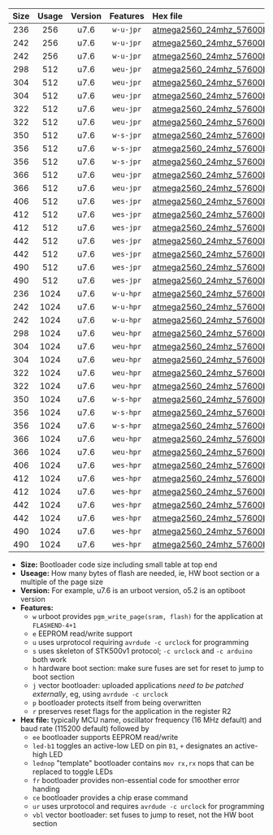 |Size|Usage|Version|Features|Hex file|
|:-:|:-:|:-:|:-:|:--|
|236|256|u7.6|`w-u-jpr`|[atmega2560_24mhz_57600bps_ur_vbl.hex](https://raw.githubusercontent.com/stefanrueger/urboot/main//atmega2560_24mhz_57600bps_ur_vbl.hex)|
|242|256|u7.6|`w-u-jpr`|[atmega2560_24mhz_57600bps_led+b7_ur_vbl.hex](https://raw.githubusercontent.com/stefanrueger/urboot/main//atmega2560_24mhz_57600bps_led+b7_ur_vbl.hex)|
|242|256|u7.6|`w-u-jpr`|[atmega2560_24mhz_57600bps_lednop_ur_vbl.hex](https://raw.githubusercontent.com/stefanrueger/urboot/main//atmega2560_24mhz_57600bps_lednop_ur_vbl.hex)|
|298|512|u7.6|`weu-jpr`|[atmega2560_24mhz_57600bps_ee_ur_vbl.hex](https://raw.githubusercontent.com/stefanrueger/urboot/main//atmega2560_24mhz_57600bps_ee_ur_vbl.hex)|
|304|512|u7.6|`weu-jpr`|[atmega2560_24mhz_57600bps_ee_led+b7_ur_vbl.hex](https://raw.githubusercontent.com/stefanrueger/urboot/main//atmega2560_24mhz_57600bps_ee_led+b7_ur_vbl.hex)|
|304|512|u7.6|`weu-jpr`|[atmega2560_24mhz_57600bps_ee_lednop_ur_vbl.hex](https://raw.githubusercontent.com/stefanrueger/urboot/main//atmega2560_24mhz_57600bps_ee_lednop_ur_vbl.hex)|
|322|512|u7.6|`weu-jpr`|[atmega2560_24mhz_57600bps_ee_led+b7_fr_ur_vbl.hex](https://raw.githubusercontent.com/stefanrueger/urboot/main//atmega2560_24mhz_57600bps_ee_led+b7_fr_ur_vbl.hex)|
|322|512|u7.6|`weu-jpr`|[atmega2560_24mhz_57600bps_ee_lednop_fr_ur_vbl.hex](https://raw.githubusercontent.com/stefanrueger/urboot/main//atmega2560_24mhz_57600bps_ee_lednop_fr_ur_vbl.hex)|
|350|512|u7.6|`w-s-jpr`|[atmega2560_24mhz_57600bps_vbl.hex](https://raw.githubusercontent.com/stefanrueger/urboot/main//atmega2560_24mhz_57600bps_vbl.hex)|
|356|512|u7.6|`w-s-jpr`|[atmega2560_24mhz_57600bps_led+b7_vbl.hex](https://raw.githubusercontent.com/stefanrueger/urboot/main//atmega2560_24mhz_57600bps_led+b7_vbl.hex)|
|356|512|u7.6|`w-s-jpr`|[atmega2560_24mhz_57600bps_lednop_vbl.hex](https://raw.githubusercontent.com/stefanrueger/urboot/main//atmega2560_24mhz_57600bps_lednop_vbl.hex)|
|366|512|u7.6|`weu-jpr`|[atmega2560_24mhz_57600bps_ee_led+b7_fr_ce_ur_vbl.hex](https://raw.githubusercontent.com/stefanrueger/urboot/main//atmega2560_24mhz_57600bps_ee_led+b7_fr_ce_ur_vbl.hex)|
|366|512|u7.6|`weu-jpr`|[atmega2560_24mhz_57600bps_ee_lednop_fr_ce_ur_vbl.hex](https://raw.githubusercontent.com/stefanrueger/urboot/main//atmega2560_24mhz_57600bps_ee_lednop_fr_ce_ur_vbl.hex)|
|406|512|u7.6|`wes-jpr`|[atmega2560_24mhz_57600bps_ee_vbl.hex](https://raw.githubusercontent.com/stefanrueger/urboot/main//atmega2560_24mhz_57600bps_ee_vbl.hex)|
|412|512|u7.6|`wes-jpr`|[atmega2560_24mhz_57600bps_ee_led+b7_vbl.hex](https://raw.githubusercontent.com/stefanrueger/urboot/main//atmega2560_24mhz_57600bps_ee_led+b7_vbl.hex)|
|412|512|u7.6|`wes-jpr`|[atmega2560_24mhz_57600bps_ee_lednop_vbl.hex](https://raw.githubusercontent.com/stefanrueger/urboot/main//atmega2560_24mhz_57600bps_ee_lednop_vbl.hex)|
|442|512|u7.6|`wes-jpr`|[atmega2560_24mhz_57600bps_ee_led+b7_fr_vbl.hex](https://raw.githubusercontent.com/stefanrueger/urboot/main//atmega2560_24mhz_57600bps_ee_led+b7_fr_vbl.hex)|
|442|512|u7.6|`wes-jpr`|[atmega2560_24mhz_57600bps_ee_lednop_fr_vbl.hex](https://raw.githubusercontent.com/stefanrueger/urboot/main//atmega2560_24mhz_57600bps_ee_lednop_fr_vbl.hex)|
|490|512|u7.6|`wes-jpr`|[atmega2560_24mhz_57600bps_ee_led+b7_fr_ce_vbl.hex](https://raw.githubusercontent.com/stefanrueger/urboot/main//atmega2560_24mhz_57600bps_ee_led+b7_fr_ce_vbl.hex)|
|490|512|u7.6|`wes-jpr`|[atmega2560_24mhz_57600bps_ee_lednop_fr_ce_vbl.hex](https://raw.githubusercontent.com/stefanrueger/urboot/main//atmega2560_24mhz_57600bps_ee_lednop_fr_ce_vbl.hex)|
|236|1024|u7.6|`w-u-hpr`|[atmega2560_24mhz_57600bps_ur.hex](https://raw.githubusercontent.com/stefanrueger/urboot/main//atmega2560_24mhz_57600bps_ur.hex)|
|242|1024|u7.6|`w-u-hpr`|[atmega2560_24mhz_57600bps_led+b7_ur.hex](https://raw.githubusercontent.com/stefanrueger/urboot/main//atmega2560_24mhz_57600bps_led+b7_ur.hex)|
|242|1024|u7.6|`w-u-hpr`|[atmega2560_24mhz_57600bps_lednop_ur.hex](https://raw.githubusercontent.com/stefanrueger/urboot/main//atmega2560_24mhz_57600bps_lednop_ur.hex)|
|298|1024|u7.6|`weu-hpr`|[atmega2560_24mhz_57600bps_ee_ur.hex](https://raw.githubusercontent.com/stefanrueger/urboot/main//atmega2560_24mhz_57600bps_ee_ur.hex)|
|304|1024|u7.6|`weu-hpr`|[atmega2560_24mhz_57600bps_ee_led+b7_ur.hex](https://raw.githubusercontent.com/stefanrueger/urboot/main//atmega2560_24mhz_57600bps_ee_led+b7_ur.hex)|
|304|1024|u7.6|`weu-hpr`|[atmega2560_24mhz_57600bps_ee_lednop_ur.hex](https://raw.githubusercontent.com/stefanrueger/urboot/main//atmega2560_24mhz_57600bps_ee_lednop_ur.hex)|
|322|1024|u7.6|`weu-hpr`|[atmega2560_24mhz_57600bps_ee_led+b7_fr_ur.hex](https://raw.githubusercontent.com/stefanrueger/urboot/main//atmega2560_24mhz_57600bps_ee_led+b7_fr_ur.hex)|
|322|1024|u7.6|`weu-hpr`|[atmega2560_24mhz_57600bps_ee_lednop_fr_ur.hex](https://raw.githubusercontent.com/stefanrueger/urboot/main//atmega2560_24mhz_57600bps_ee_lednop_fr_ur.hex)|
|350|1024|u7.6|`w-s-hpr`|[atmega2560_24mhz_57600bps.hex](https://raw.githubusercontent.com/stefanrueger/urboot/main//atmega2560_24mhz_57600bps.hex)|
|356|1024|u7.6|`w-s-hpr`|[atmega2560_24mhz_57600bps_led+b7.hex](https://raw.githubusercontent.com/stefanrueger/urboot/main//atmega2560_24mhz_57600bps_led+b7.hex)|
|356|1024|u7.6|`w-s-hpr`|[atmega2560_24mhz_57600bps_lednop.hex](https://raw.githubusercontent.com/stefanrueger/urboot/main//atmega2560_24mhz_57600bps_lednop.hex)|
|366|1024|u7.6|`weu-hpr`|[atmega2560_24mhz_57600bps_ee_led+b7_fr_ce_ur.hex](https://raw.githubusercontent.com/stefanrueger/urboot/main//atmega2560_24mhz_57600bps_ee_led+b7_fr_ce_ur.hex)|
|366|1024|u7.6|`weu-hpr`|[atmega2560_24mhz_57600bps_ee_lednop_fr_ce_ur.hex](https://raw.githubusercontent.com/stefanrueger/urboot/main//atmega2560_24mhz_57600bps_ee_lednop_fr_ce_ur.hex)|
|406|1024|u7.6|`wes-hpr`|[atmega2560_24mhz_57600bps_ee.hex](https://raw.githubusercontent.com/stefanrueger/urboot/main//atmega2560_24mhz_57600bps_ee.hex)|
|412|1024|u7.6|`wes-hpr`|[atmega2560_24mhz_57600bps_ee_led+b7.hex](https://raw.githubusercontent.com/stefanrueger/urboot/main//atmega2560_24mhz_57600bps_ee_led+b7.hex)|
|412|1024|u7.6|`wes-hpr`|[atmega2560_24mhz_57600bps_ee_lednop.hex](https://raw.githubusercontent.com/stefanrueger/urboot/main//atmega2560_24mhz_57600bps_ee_lednop.hex)|
|442|1024|u7.6|`wes-hpr`|[atmega2560_24mhz_57600bps_ee_led+b7_fr.hex](https://raw.githubusercontent.com/stefanrueger/urboot/main//atmega2560_24mhz_57600bps_ee_led+b7_fr.hex)|
|442|1024|u7.6|`wes-hpr`|[atmega2560_24mhz_57600bps_ee_lednop_fr.hex](https://raw.githubusercontent.com/stefanrueger/urboot/main//atmega2560_24mhz_57600bps_ee_lednop_fr.hex)|
|490|1024|u7.6|`wes-hpr`|[atmega2560_24mhz_57600bps_ee_led+b7_fr_ce.hex](https://raw.githubusercontent.com/stefanrueger/urboot/main//atmega2560_24mhz_57600bps_ee_led+b7_fr_ce.hex)|
|490|1024|u7.6|`wes-hpr`|[atmega2560_24mhz_57600bps_ee_lednop_fr_ce.hex](https://raw.githubusercontent.com/stefanrueger/urboot/main//atmega2560_24mhz_57600bps_ee_lednop_fr_ce.hex)|

- **Size:** Bootloader code size including small table at top end
- **Useage:** How many bytes of flash are needed, ie, HW boot section or a multiple of the page size
- **Version:** For example, u7.6 is an urboot version, o5.2 is an optiboot version
- **Features:**
  + `w` urboot provides `pgm_write_page(sram, flash)` for the application at `FLASHEND-4+1`
  + `e` EEPROM read/write support
  + `u` uses urprotocol requiring `avrdude -c urclock` for programming
  + `s` uses skeleton of STK500v1 protocol; `-c urclock` and `-c arduino` both work
  + `h` hardware boot section: make sure fuses are set for reset to jump to boot section
  + `j` vector bootloader: uploaded applications *need to be patched externally*, eg, using `avrdude -c urclock`
  + `p` bootloader protects itself from being overwritten
  + `r` preserves reset flags for the application in the register R2
- **Hex file:** typically MCU name, oscillator frequency (16 MHz default) and baud rate (115200 default) followed by
  + `ee` bootloader supports EEPROM read/write
  + `led-b1` toggles an active-low LED on pin `B1`, `+` designates an active-high LED
  + `lednop` "template" bootloader contains `mov rx,rx` nops that can be replaced to toggle LEDs
  + `fr` bootloader provides non-essential code for smoother error handing
  + `ce` bootloader provides a chip erase command
  + `ur` uses urprotocol and requires `avrdude -c urclock` for programming
  + `vbl` vector bootloader: set fuses to jump to reset, not the HW boot section
